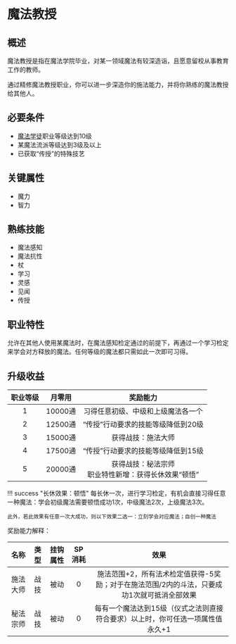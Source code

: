 # 魔法教授

## 概述

魔法教授是指在魔法学院毕业，对某一领域魔法有较深造诣，且愿意留校从事教育工作的教师。

通过精修魔法教授职业，你可以进一步深造你的施法能力，并将你熟练的魔法教授给其他人。

## 必要条件

* <a href="../apprentice" target="_blank">魔法学徒</a>职业等级达到10级
* 某魔法流派等级达到3级及以上
* 已获取“传授”的特殊技艺
  
## 关键属性

* 魔力
* 智力

## 熟练技能

* 魔法感知
* 魔法抗性
* 杖
* 学习
* 灵感
* 见闻
* 传授

## 职业特性

允许在其他人使用某魔法时，在魔法感知检定通过的前提下，再通过一个学习检定来学会对方释放的魔法。任何等级的魔法都只需如此一次即可习得。

## 升级收益

职业等级|月零用|奖励能力
:--:|:--:|:--:
1|10000通|习得任意初级、中级和上级魔法各一个
2|12500通|“传授”行动要求的技能等级降低到20级
3|15000通|获得战技：施法大师
4|17500通|“传授”行动要求的技能等级降低到15级
5|20000通|获得战技：秘法宗师<br>职业特性新增：获得长休效果“顿悟”

!!! success "长休效果：顿悟"
    每长休一次，进行学习检定，有机会直接习得任意一种魔法：学会初级魔法需要顿悟成功1次，中级魔法2次，上级魔法3次。

    此外，若此效果有任意一次大成功，则以下效果二选一：立刻学会对应魔法；自创一种魔法

奖励能力解释：

名称|类型|挂钩属性|SP消耗|效果
:--:|:--:|:--:|:--:|:--:
施法大师|战技|被动|0|施法范围+2，所有法术检定值获得-5奖励；对于在施法范围/2内的斗法，只要成功1次就可抵消全部效果
秘法宗师|战技|被动|0|每有一个魔法达到15级（仪式之法则直接符合要求）以上时，你可任选一项属性值永久+1

